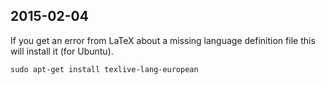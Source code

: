 ## 2015-02-04

If you get an error from LaTeX about a missing language definition
file this will install it (for Ubuntu).


```shell
sudo apt-get install texlive-lang-european
```
